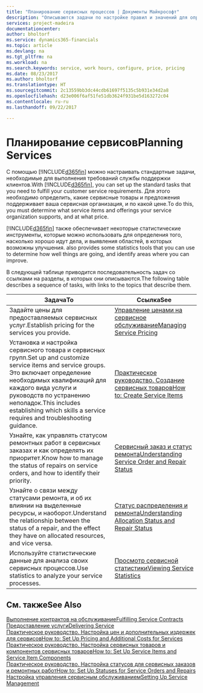 ```yaml
---
title: "Планирование сервисных процессов | Документы Майкрософт"
description: "Описываются задачи по настройке правил и значений для определения политик и процессов сервиса."
services: project-madeira
documentationcenter: 
author: bholtorf
ms.service: dynamics365-financials
ms.topic: article
ms.devlang: na
ms.tgt_pltfrm: na
ms.workload: na
ms.search.keywords: service, work hours, configure, price, pricing
ms.date: 08/23/2017
ms.author: bholtorf
ms.translationtype: HT
ms.sourcegitcommit: 2c13559bb3dc44cdb61697f5135c5b931e34d2a8
ms.openlocfilehash: d23e006f6af51fe51db3624f931be5d163272c04
ms.contentlocale: ru-ru
ms.lasthandoff: 09/22/2017

---
```

# <a name="planning-services"></a><span data-ttu-id="fe08f-103">Планирование сервисов</span><span class="sxs-lookup"><span data-stu-id="fe08f-103">Planning Services</span></span>
<span data-ttu-id="fe08f-104">С помощью [!INCLUDE[d365fin](includes/d365fin_md.md)] можно настраивать стандартные задачи, необходимые для выполнения требований службы поддержки клиентов.</span><span class="sxs-lookup"><span data-stu-id="fe08f-104">With [!INCLUDE[d365fin](includes/d365fin_md.md)], you can set up the standard tasks that you need to fulfill your customer service requirements.</span></span> <span data-ttu-id="fe08f-105">Для этого необходимо определить, какие сервисные товары и предложения поддерживает ваша сервисная организация, и по какой цене.</span><span class="sxs-lookup"><span data-stu-id="fe08f-105">To do this, you must determine what service items and offerings your service organization supports, and at what price.</span></span>   

[!INCLUDE[d365fin](includes/d365fin_md.md)]<span data-ttu-id="fe08f-106"> также обеспечивает некоторые статистические инструменты, которые можно использовать для определения того, насколько хорошо идут дела, и выявления областей, в которых возможны улучшения.</span><span class="sxs-lookup"><span data-stu-id="fe08f-106"> also provides some statistics tools that you can use to determine how well things are going, and identify areas where you can improve.</span></span>
  
<span data-ttu-id="fe08f-107">В следующей таблице приводится последовательность задач со ссылками на разделы, в которых они описываются.</span><span class="sxs-lookup"><span data-stu-id="fe08f-107">The following table describes a sequence of tasks, with links to the topics that describe them.</span></span>   
  
|<span data-ttu-id="fe08f-108">**Задача**</span><span class="sxs-lookup"><span data-stu-id="fe08f-108">**To**</span></span>|<span data-ttu-id="fe08f-109">**Ссылка**</span><span class="sxs-lookup"><span data-stu-id="fe08f-109">**See**</span></span>|  
|------------|-------------|  
|<span data-ttu-id="fe08f-110">Задайте цены для предоставляемых сервисных услуг.</span><span class="sxs-lookup"><span data-stu-id="fe08f-110">Establish pricing for the services you provide.</span></span>|[<span data-ttu-id="fe08f-111">Управление ценами на сервисное обслуживание</span><span class="sxs-lookup"><span data-stu-id="fe08f-111">Managing Service Pricing</span></span>](service-service-price-management.md)|
|<span data-ttu-id="fe08f-112">Установка и настройка сервисного товара и сервисных групп.</span><span class="sxs-lookup"><span data-stu-id="fe08f-112">Set up and customize service items and service groups.</span></span> <span data-ttu-id="fe08f-113">Это включает определение необходимых квалификаций для каждого вида услуги и руководств по устранению неполадок.</span><span class="sxs-lookup"><span data-stu-id="fe08f-113">This includes establishing which skills a service requires and troubleshooting guidance.</span></span>| [<span data-ttu-id="fe08f-114">Практическое руководство. Создание сервисных товаров</span><span class="sxs-lookup"><span data-stu-id="fe08f-114">How to: Create Service Items</span></span>](service-how-to-create-service-items.md)|  
|<span data-ttu-id="fe08f-115">Узнайте, как управлять статусом ремонтных работ в сервисных заказах и как определять их приоритет.</span><span class="sxs-lookup"><span data-stu-id="fe08f-115">Know how to manage the status of repairs on service orders, and how to identify their priority.</span></span>|[<span data-ttu-id="fe08f-116">Сервисный заказ и статус ремонта</span><span class="sxs-lookup"><span data-stu-id="fe08f-116">Understanding Service Order and Repair Status</span></span>](service-service-order-status-and-repair-status.md)|  
|<span data-ttu-id="fe08f-117">Узнайте о связи между статусами ремонта, и об их влиянии на выделенные ресурсы, и наоборот.</span><span class="sxs-lookup"><span data-stu-id="fe08f-117">Understand the relationship between the status of a repair, and the effect they have on allocated resources, and vice versa.</span></span>|[<span data-ttu-id="fe08f-118">Статус распределения и ремонта</span><span class="sxs-lookup"><span data-stu-id="fe08f-118">Understanding Allocation Status and Repair Status</span></span>](service-allocation-status-and-repair-status.md)|  
|<span data-ttu-id="fe08f-119">Используйте статистические данные для анализа своих сервисных процессов.</span><span class="sxs-lookup"><span data-stu-id="fe08f-119">Use statistics to analyze your service processes.</span></span> | [<span data-ttu-id="fe08f-120">Просмотр сервисной статистики</span><span class="sxs-lookup"><span data-stu-id="fe08f-120">Viewing Service Statistics</span></span>](service-service-statistics.md) |

## <a name="see-also"></a><span data-ttu-id="fe08f-121">См. также</span><span class="sxs-lookup"><span data-stu-id="fe08f-121">See Also</span></span>
[<span data-ttu-id="fe08f-122">Выполнение контрактов на обслуживание</span><span class="sxs-lookup"><span data-stu-id="fe08f-122">Fulfilling Service Contracts</span></span>](service-fulfill-service-contracts.md)  
[<span data-ttu-id="fe08f-123">Предоставление услуги</span><span class="sxs-lookup"><span data-stu-id="fe08f-123">Delivering Service</span></span>](service-deliver-service.md)  
[<span data-ttu-id="fe08f-124">Практическое руководство. Настройка цен и дополнительных издержек для сервисов</span><span class="sxs-lookup"><span data-stu-id="fe08f-124">How to: Set Up Pricing and Additional Costs for Services</span></span>](service-how-setup-service-costs-pricing.md)  
[<span data-ttu-id="fe08f-125">Практическое руководство. Настройка сервисных товаров и компонентов сервисных товаров</span><span class="sxs-lookup"><span data-stu-id="fe08f-125">How to: Set Up Service Items and Service Item Components</span></span>](service-how-setup-service-items.md)  
[<span data-ttu-id="fe08f-126">Практическое руководство. Настройка статусов для сервисных заказов и ремонтных работ</span><span class="sxs-lookup"><span data-stu-id="fe08f-126">How to: Set Up Statuses for Service Orders and Repairs</span></span>](service-order-repair-status.md)  
[<span data-ttu-id="fe08f-127">Настройка управления сервисным обслуживанием</span><span class="sxs-lookup"><span data-stu-id="fe08f-127">Setting Up Service Management</span></span>](service-setup-service.md)  

